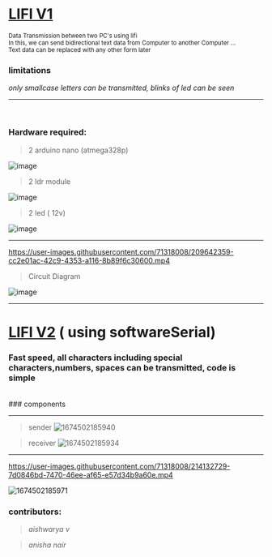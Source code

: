 # [LIFI V1](https://github.com/amitkumar70512/LIFI_duplex_pc_to_pc_communication/blob/main/code.ino)

 <sub>
 Data Transmission between two PC's  using lifi <br>
 In this, we can send bidirectional text data from Computer to another Computer ... <br> Text data can be replaced with any other form later 
 </sub>
 
 ### limitations 
 *only smallcase letters can be transmitted, blinks of led can be seen*
<hr>
<br>

### Hardware required:

>2 arduino nano (atmega328p)

![image](https://user-images.githubusercontent.com/71318008/209639200-e00f0c90-ded4-43da-be3a-4bf94fb9617c.png)

>2 ldr module

![image](https://user-images.githubusercontent.com/71318008/209638903-27765d3b-ee3d-4f96-86f0-2427d2bbddf8.png)

>2 led ( 12v)

![image](https://user-images.githubusercontent.com/71318008/209638979-0cbc17f6-e95a-4e8a-987a-5c4a0a288660.png)


<hr>

https://user-images.githubusercontent.com/71318008/209642359-cc2e01ac-42c9-4353-a116-8b89f6c30600.mp4


> Circuit Diagram

![image](https://user-images.githubusercontent.com/71318008/209985736-12d96552-3f71-422d-85fc-3f2941e44375.png)



<hr>



# [LIFI V2](https://github.com/amitkumar70512/LIFI_duplex_pc_to_pc_communication/blob/main/version2/code.ino) ( using softwareSerial)

###  Fast speed, all characters including special characters,numbers, spaces can be transmitted, code is simple
<br>
### components


<hr>

> sender
![1674502185940](https://user-images.githubusercontent.com/71318008/214132655-801f8817-0c1f-448a-9e6e-6c2f60bbce5d.jpg)

> receiver
![1674502185934](https://user-images.githubusercontent.com/71318008/214132703-58c78483-f2d6-480e-bd48-14b45731459a.jpg)

<hr> 



https://user-images.githubusercontent.com/71318008/214132729-7d0846bd-7470-46ee-af65-e57d34b9a60e.mp4

![1674502185971](https://user-images.githubusercontent.com/71318008/214132758-60521a02-a079-4343-ac5a-43b581dd977d.jpg)


### contributors:

>*aishwarya v* 

>*anisha nair*


